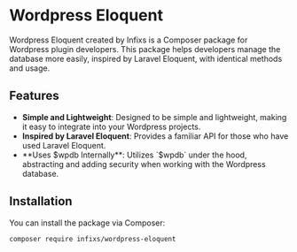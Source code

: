 # Wordpress Eloquent

Wordpress Eloquent created by Infixs is a Composer package for Wordpress plugin developers. This package helps developers manage the database more easily, inspired by Laravel Eloquent, with identical methods and usage.

## Features

- **Simple and Lightweight**: Designed to be simple and lightweight, making it easy to integrate into your Wordpress projects.
- **Inspired by Laravel Eloquent**: Provides a familiar API for those who have used Laravel Eloquent.
- **Uses $wpdb Internally**: Utilizes `$wpdb` under the hood, abstracting and adding security when working with the Wordpress database.

## Installation

You can install the package via Composer:

```sh
composer require infixs/wordpress-eloquent
```
